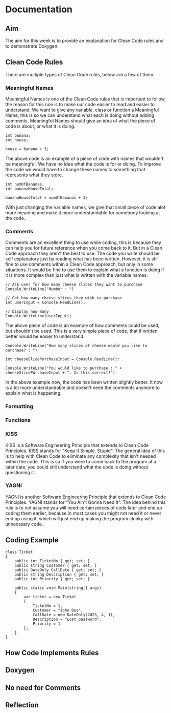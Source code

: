 # Documentation



## Aim

The aim for this week is to provide an explanation for Clean Code rules and to demonstrate Doxygen.



## Clean Code Rules

There are multiple types of Clean Code rules, below are a few of them.



### Meaningful Names

Meaningful Names is one of the Clean Code rules that is important to follow, the reason for this rule is to make our code easier to read and easier to understand. We want to give any variable, class or function a Meaningful Name, this is so we can understand what each is doing without adding comments. Meaningful Names should give an idea of what the piece of code is about, or what it is doing.

```
int banana;
int house;

house = banana + 3;
```

The above code is an example of a piece of code with names that wouldn't be meaningful. We have no idea what the code is for or doing. To improve the code we would have to change these names to something that represents what they store.

```
int numOfBananas;
int bananaHouseTotal;

bananaHouseTotal = numOfBananas + 3;
```

With just changing the variable names, we give that small piece of code alot more meaning and make it more understandable for somebody looking at the code.



### Comments

Comments are an excellent thing to use while coding, this is because they can help you for future reference when you come back to it. But in a Clean Code approach they aren't the best to use. The code you write should be self explanatory just by reading what has been written. However, it is still fine to use comments within a Clean Code approach, but only in some situations. It would be fine to use them to explain what a function is doing if it is more complex than just what is written with the variable names.

```
// Ask user for how many cheese slices they want to purchase
Console.WriteLine("Number : ")

// Get how many cheese slices they wish to purchase
int userInput = Console.ReadLine();

// Display how many
Console.WriteLine(userInput);
```

The above piece of code is an example of how comments could be used, but shouldn't be used. This is a very simple piece of code, that if written better would be easier to understand.

```
Console.WriteLine("How many slices of cheese would you like to purchase? : ")

int cheeseSlicePurchaseInput = Console.ReadLine():

Console.WriteLine("You would like to purchase : " + cheeseSlicePurchaseInput + ". Is this correct?")
```

In the above example now, the code has been written slightly better. It now is a lot more understandable and doesn't need the comments anymore to explain what is happening.



### Formatting





### Functions





### KISS

KISS is a Software Engineering Principle that extends to Clean Code Principles. KISS stands for "Keep It Simple, Stupid". The general idea of this is to help with Clean Code to eliminate any complexity that isn't needed within the code. This is so if you were to come back to the program at a later date, you could still understand what the code is doing without questioning it.



### YAGNI

YAGNI is another Software Engineering Principle that extends to Clean Code Principles. YAGNI stands for "You Ain't Gonna Need It". The idea behind this rule is to not assume you will need certain pieces of code later and end up coding them earlier, because in most cases you might not need it or never end up using it, which will just end up making the program clunky with unnecssary code. 


## Coding Example

```
class Ticket
{
    public int TicketNo { get; set; }
    public string Customer { get; set; }
    public DateOnly CallDate { get; set; }
    public string Description { get; set; }
    public int Priority { get; set; }
    
    public static void Main(string[] args)
    {
        var ticket = new Ticket
        {
            TicketNo = 1,
            Customer = "John Doe",
            CallDate = new DateOnly(2023, 4, 1),
            Description = "Lost password",
            Priority = 1
        };
    }
}
```

## How Code Implements Rules



## Doxygen



## No need for Comments



## Reflection
